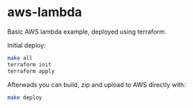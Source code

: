 # aws-lambda

Basic AWS lambda example, deployed using terraform.

Initial deploy:

```bash
make all
terraform init
terraform apply
```

Afterwads you can build, zip and upload to AWS directly with:

```bash
make deploy
```
